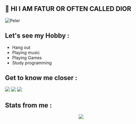 ## 💭 HI I AM FATUR OR OFTEN CALLED DIOR

![Peler](https://telegra.ph/file/35e203b774a3ff2534291.jpg)

## Let's see my Hobby :
- Hang out
- Playing music
- Playing Games
- Study programming

## Get to know me closer :
<p>
    <a href="https://t.me/uurfavboys1" target="blank"><img src="https://img.shields.io/badge/dior-30302f?style=flat&logo=telegram" /></a>
    <a href="https://t.me/diorplayingwords" target="blank"><img src="https://img.shields.io/badge/sukasukadior-30302f?style=flat&logo=telegram" /></a>
    <a href="https://instagram.com/fatur.285" target="blank"><img src="https://img.shields.io/badge/fatur-30302f?style=flat&logo=instagram" /></a>

## Stats from me :

<p align="center"><a href="https://github.com/DIORrios285"><img src="https://github-readme-stats.vercel.app/api?username=DIORrios285&show_icons=true&theme=dracula">
